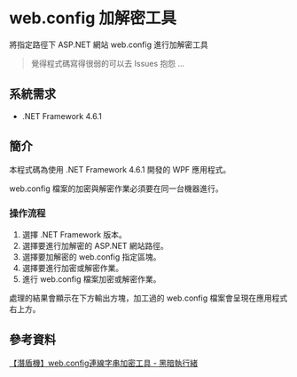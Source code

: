 # web.config 加解密工具
將指定路徑下 ASP.NET 網站 web.config 進行加解密工具

> 覺得程式碼寫得很弱的可以去 Issues 抱怨 ...

## 系統需求
- .NET Framework 4.6.1

## 簡介

本程式碼為使用 .NET Framework 4.6.1 開發的 WPF 應用程式。

web.config 檔案的加密與解密作業必須要在同一台機器進行。


### 操作流程
1. 選擇 .NET Framework 版本。
2. 選擇要進行加解密的 ASP.NET 網站路徑。
3. 選擇要加解密的 web.config 指定區塊。
4. 選擇要進行加密或解密作業。
5. 進行 web.config 檔案加密或解密作業。

處理的結果會顯示在下方輸出方塊，加工過的 web.config 檔案會呈現在應用程式右上方。


## 參考資料
[【潛盾機】web.config連線字串加密工具 - 黑暗執行緒](http://blog.darkthread.net/post-2010-08-29-web-config-connstr-encryptor-v09-cht.aspx)

